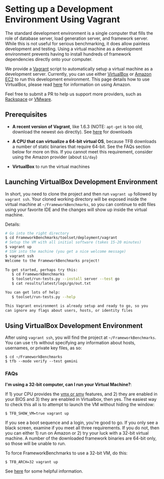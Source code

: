 # Setting up a Development Environment Using Vagrant

The standard development environment is a single computer that fills the 
role of database server, load generation server, and framework server. 
While this is not useful for serious benchmarking, it does allow 
painless development and testing. Using a virtual machine as a 
development environment prevents having to install hundreds of 
framework dependencies directly onto your computer. 

We provide a [Vagrant](https://www.vagrantup.com) script to automatically 
setup a virtual machine as a development server. Currently, you can use 
either [VirtualBox](https://www.virtualbox.org/) or [Amazon EC2](http://aws.amazon.com/ec2/)
to run this development environment. This page details how to use 
VirtualBox, please read [here](blah) for information on using Amazon.

Feel free to submit a PR to help us support more providers, such as 
[Rackspace](http://www.rackspace.com/) or [VMware](http://www.vmware.com/). 

## Prerequisites

* **A recent version of Vagrant**, like 1.6.3 (NOTE: `apt-get` is 
too old, download the newest `deb` directly). See 
[here](https://www.vagrantup.com/downloads.html) for downloads

* **A CPU that can virtualize a 64-bit virtual OS**, because TFB
downloads a number of static binaries that require 64-bit. See
the FAQs section below for more on this. If you cannot meet this 
requirement, consider using the Amazon provider (about `$1/day`)

* **VirtualBox** to run the virtual machines

## Launching VirtualBox Development Environment

In short, you need to clone the project and then run `vagrant up` 
followed by `vagrant ssh`. Your cloned working directory will be 
exposed inside the virtual machine at `~/FrameworkBenchmarks`, so you can 
continue to edit files using your favorite IDE and the changes will
show up inside the virtual machine. 

Details: 

```bash
# Go into the right directory
$ cd FrameworkBenchmarks/toolset/deployment/vagrant
# Setup the VM with all initial software (takes 15-20 minutes)
$ vagrant up
# SSH into the machine (you get a nice welcome message)
$ vagrant ssh
Welcome to the FrameworkBenchmarks project!
   
To get started, perhaps try this:
   $ cd FrameworkBenchmarks
   $ toolset/run-tests.py --install server --test go
   $ cat results/latest/logs/go/out.txt

You can get lots of help:
   $ toolset/run-tests.py --help

This Vagrant environment is already setup and ready to go, so you
can ignore any flags about users, hosts, or identity files
```

## Using VirtualBox Development Environment

After using `vagrant ssh`, you will find the project at `~/FrameworkBenchmarks`. 
You can use `tfb` without specifying any information about hosts, 
usernames, or private key files, as so: 

    $ cd ~/FrameworkBenchmarks
    $ tfb --mode verify --test gemini

### FAQs

**I'm using a 32-bit computer, can I run your Virtual Machine?**: 

If 1) your CPU provides the [vmx or smv](http://en.wikipedia.org/wiki/X86_virtualization) features, and 2) they are enabled
in your BIOS and 3) they are enabled in Virtualbox, then yes. 
The easiest way to check this all is to attempt to launch the VM 
without hiding the window:

    $ TFB_SHOW_VM=true vagrant up

If you see a boot sequence and a login, you're good to go. If you 
only see a black screen, examine if you meet all three requirements. 
If you do not, then you can either 1) run on Amazon or 2) try your
luck with a 32-bit virtual machine. A number of the downloaded 
framework binaries are 64-bit only, so those will be unable to run. 

To force FrameworkBenchmarks to use a 32-bit VM, do this: 
     
    $ TFB_ARCH=32 vagrant up

See [here](http://askubuntu.com/questions/41550) for some helpful information.  
